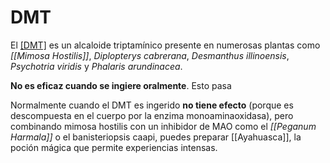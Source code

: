 # DMT
El [[DMT]](N-dimetiltriptamina) es un alcaloide triptamínico presente en numerosas plantas como *[[Mimosa Hostilis]]*, *Diplopterys cabrerana*, *Desmanthus illinoensis*, *Psychotria viridis* y *Phalaris arundinacea*.

**No es eficaz cuando se ingiere oralmente**. Esto pasa 

Normalmente cuando el DMT es ingerido **no tiene efecto** (porque es descompuesta en el cuerpo por la enzima monoaminaoxidasa), pero combinando mimosa hostilis con un inhibidor de MAO como el *[[Peganum Harmala]]* o el banisteriopsis caapi, puedes preparar [[Ayahuasca]], la poción mágica que permite experiencias intensas.